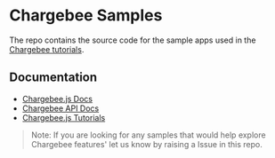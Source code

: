 # Chargebee Samples

The repo contains the source code for the sample apps used in the [Chargebee tutorials](https://www.chargebee.com/tutorials/).

## Documentation

- [Chargebee.js Docs](https://www.chargebee.com/checkout-portal-docs/)
- [Chargebee API Docs](https://apidocs.chargebee.com/)
- [Chargebee.js Tutorials](https://www.chargebee.com/tutorials/)

> Note: If you are looking for any samples that would help explore Chargebee features' let us know by raising a Issue in this repo.
